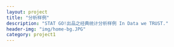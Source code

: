 ```yaml
---
layout: project
title: "分析样例"
description: "STAT GO!出品之经典统计分析样例 In Data we TRUST."
header-img: "img/home-bg.JPG"
category: project1
---
```

